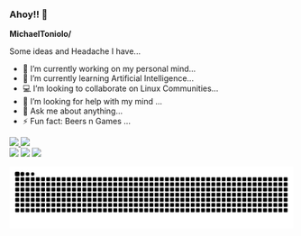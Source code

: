 ### Ahoy!! 👋

**MichaelToniolo/**

Some ideas and Headache I have...

- 🧠 I’m currently working on my personal mind...
- 🌱 I’m currently learning Artificial Intelligence...
- 💻 I’m looking to collaborate on Linux Communities...
- 🤔 I’m looking for help with my mind ...
- 💬 Ask me about anything...
- ⚡ Fun fact: Beers n Games ...

<div>
<a href="https://beacons.ai/michaeltoniolo">
<img height="180em" src="https://github-readme-stats.vercel.app/api?username=michaeltoniolo&show_icons=true&theme=dracula&include_all_commits=true&count_private=true"/>
<img height="180em" src="https://github-readme-stats.vercel.app/api/top-langs/?username=michaeltoniolo&layout=compact&langs_cont=16&theme=dracula"/>
</div>


<div> 
  <a href="https://instagram.com/michaeltoniolo.io" target="_blank"><img src="https://img.shields.io/badge/-Instagram-%23E4405F?style=for-the-badge&logo=instagram&logoColor=white" target="_blank"></a>
 	  <a href = "mailto:michaelsaraivatoniolo@gmail.com"><img src="https://img.shields.io/badge/-Gmail-%23333?style=for-the-badge&logo=gmail&logoColor=white" target="_blank"></a>
  <a href="https://www.linkedin.com/in/michaelsaraiva/" target="_blank"><img src="https://img.shields.io/badge/-LinkedIn-%230077B5?style=for-the-badge&logo=linkedin&logoColor=white" target="_blank"></a> 
  
</div>

<div ">

  
  ![Snake animation](https://github.com/michaeltoniolo/michaeltoniolo/blob/output/github-contribution-grid-snake.svg)


</div>
